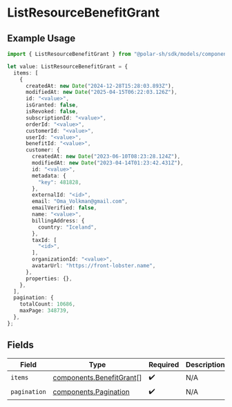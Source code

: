 # ListResourceBenefitGrant

## Example Usage

```typescript
import { ListResourceBenefitGrant } from "@polar-sh/sdk/models/components/listresourcebenefitgrant.js";

let value: ListResourceBenefitGrant = {
  items: [
    {
      createdAt: new Date("2024-12-28T15:28:03.893Z"),
      modifiedAt: new Date("2025-04-15T06:22:03.126Z"),
      id: "<value>",
      isGranted: false,
      isRevoked: false,
      subscriptionId: "<value>",
      orderId: "<value>",
      customerId: "<value>",
      userId: "<value>",
      benefitId: "<value>",
      customer: {
        createdAt: new Date("2023-06-10T08:23:28.124Z"),
        modifiedAt: new Date("2023-04-14T01:23:42.431Z"),
        id: "<value>",
        metadata: {
          "key": 481828,
        },
        externalId: "<id>",
        email: "Oma_Volkman@gmail.com",
        emailVerified: false,
        name: "<value>",
        billingAddress: {
          country: "Iceland",
        },
        taxId: [
          "<id>",
        ],
        organizationId: "<value>",
        avatarUrl: "https://front-lobster.name",
      },
      properties: {},
    },
  ],
  pagination: {
    totalCount: 10686,
    maxPage: 348739,
  },
};
```

## Fields

| Field                                                                | Type                                                                 | Required                                                             | Description                                                          |
| -------------------------------------------------------------------- | -------------------------------------------------------------------- | -------------------------------------------------------------------- | -------------------------------------------------------------------- |
| `items`                                                              | [components.BenefitGrant](../../models/components/benefitgrant.md)[] | :heavy_check_mark:                                                   | N/A                                                                  |
| `pagination`                                                         | [components.Pagination](../../models/components/pagination.md)       | :heavy_check_mark:                                                   | N/A                                                                  |